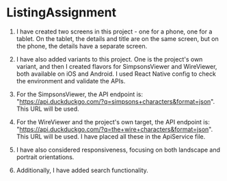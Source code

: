 # ListingAssignment

1. I have created two screens in this project - one for a phone, one for a tablet. On the tablet, the details and title are on the same screen, but on the phone, the details have a separate screen.

2. I have also added variants to this project. One is the project's own variant, and then I created flavors for SimpsonsViewer and WireViewer, both available on iOS and Android. I used React Native config to check the environment and validate the APIs.

3. For the SimpsonsViewer, the API endpoint is: "https://api.duckduckgo.com/?q=simpsons+characters&format=json". This URL will be used.

4. For the WireViewer and the project's own target, the API endpoint is: "https://api.duckduckgo.com/?q=the+wire+characters&format=json". This URL will be used. I have placed all these in the ApiService file.

5. I have also considered responsiveness, focusing on both landscape and portrait orientations.

6. Additionally, I have added search functionality.
